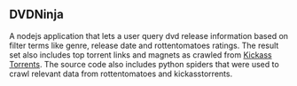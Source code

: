 ## DVDNinja

A nodejs application that lets a user query dvd release information based on filter terms like genre, release date and rottentomatoes ratings. The result set also includes top torrent links and magnets as crawled from [Kickass Torrents](http://kickass.to/). The source code also includes python spiders that were used to crawl relevant data from rottentomatoes  and kickasstorrents.
